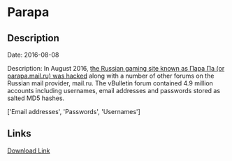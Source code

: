 # Parapa

## Description

Date: 2016-08-08

Description:
In August 2016, <a href="http://www.zdnet.com/article/over-25-million-accounts-stolen-after-mail-ru-forums-raided-by-hackers/" target="_blank" rel="noopener">the Russian gaming site known as Пара Па (or parapa.mail.ru) was hacked</a> along with a number of other forums on the Russian mail provider, mail.ru. The vBulletin forum contained 4.9 million accounts including usernames, email addresses and passwords stored as salted MD5 hashes.


['Email addresses', 'Passwords', 'Usernames']

## Links

[Download Link](https://link-to.net/1229997/227.15060230056983/dynamic/?r=cGFyYXBhLm1haWwucnU=)